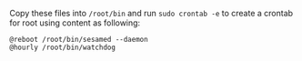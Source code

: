 Copy these files into `/root/bin` and run `sudo crontab -e` to create a crontab
for root using content as following:


```crontab
@reboot /root/bin/sesamed --daemon
@hourly /root/bin/watchdog
```
